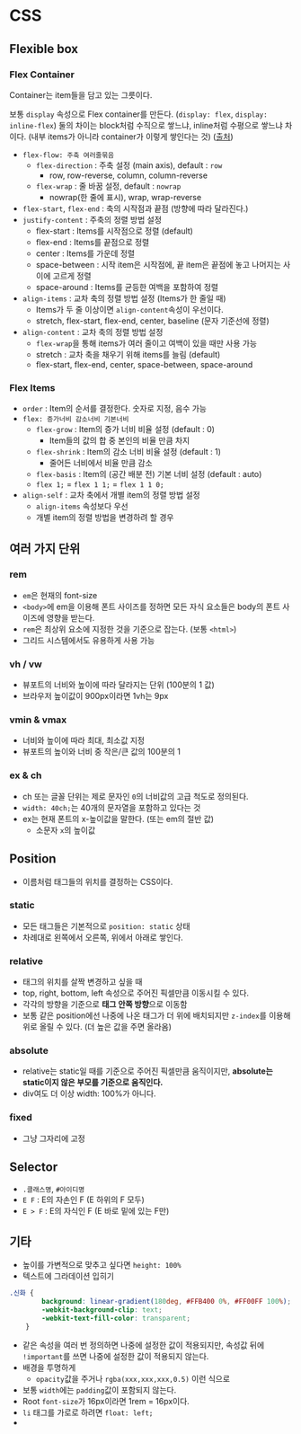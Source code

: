 # CSS

## Flexible box

### Flex Container

Container는 item들을 담고 있는 그릇이다.

보통 `display` 속성으로 Flex container를 만든다. (`display: flex`, `display: inline-flex`) 둘의 차이는 block처럼 수직으로 쌓느냐, inline처럼 수평으로 쌓느냐 차이다. (내부 items가 아니라 container가 이렇게 쌓인다는 것) ([출처]( https://heropy.blog/2018/11/24/css-flexible-box/ ))

- `flex-flow: 주축 여러줄묶음`
    - `flex-direction` : 주축 설정 (main axis), default : `row`
        - row, row-reverse, column, column-reverse
    - `flex-wrap` : 줄 바꿈 설정, default : `nowrap`
        - nowrap(한 줄에 표시), wrap, wrap-reverse
- `flex-start`, `flex-end` : 축의 시작점과 끝점 (방향에 따라 달라진다.)
- `justify-content` : 주축의 정렬 방법 설정
    - flex-start : Items를 시작점으로 정렬 (default)
    - flex-end : Items를 끝점으로 정렬
    - center : Items를 가운데 정렬
    - space-between : 시작 item은 시작점에, 끝 item은 끝점에 놓고 나머지는 사이에 고르게 정렬
    - space-around : Items를 균등한 여백을 포함하여 정렬
- `align-items` : 교차 축의 정렬 방법 설정 (Items가 한 줄일 때)
    - Items가 두 줄 이상이면 `align-content`속성이 우선이다.
    - stretch, flex-start, flex-end, center, baseline (문자 기준선에 정렬)
- `align-content` : 교차 축의 정렬 방법 설정
    - `flex-wrap`을 통해 items가 여러 줄이고 여백이 있을 때만 사용 가능
    - stretch : 교차 축을 채우기 위해 items를 늘림 (default)
    - flex-start, flex-end, center, space-between, space-around

### Flex Items

- `order` : Item의 순서를 결정한다. 숫자로 지정, 음수 가능
- `flex: 증가너비 감소너비 기본너비`
    - `flex-grow` : Item의 증가 너비 비율 설정 (default : 0)
        - Item들의 값의 합 중 본인의 비율 만큼 차지
    - `flex-shrink` : Item의 감소 너비 비율 설정 (default : 1)
        - 줄어든 너비에서 비율 만큼 감소
    - `flex-basis` : Item의 (공간 배분 전) 기본 너비 설정 (default : auto)
    - `flex 1;` = `flex 1 1;` = `flex 1 1 0;`
- `align-self` : 교차 축에서 개별 item의 정렬 방법 설정
    - `align-items` 속성보다 우선
    - 개별 item의 정렬 방법을 변경하려 할 경우

## 여러 가지 단위

### rem

- `em`은 현재의 font-size
- `<body>`에 em을 이용해 폰트 사이즈를 정하면 모든 자식 요소들은 body의 폰트 사이즈에 영향을 받는다.
- `rem`은 최상위 요소에 지정한 것을 기준으로 잡는다. (보통 `<html>`)
- 그리드 시스템에서도 유용하게 사용 가능

### vh / vw

- 뷰포트의 너비와 높이에 따라 달라지는 단위 (100분의 1 값)
- 브라우저 높이값이 900px이라면 1vh는 9px

### vmin & vmax

- 너비와 높이에 따라 최대, 최소값 지정
- 뷰포트의 높이와 너비 중 작은/큰 값의 100분의 1

### ex & ch

- ch 또는 글꼴 단위는 제로 문자인 `0`의 너비값의 고급 척도로 정의된다.
- `width: 40ch;`는 40개의 문자열을 포함하고 있다는 것
- ex는 현재 폰트의 x-높이값을 말한다. (또는 em의 절반 값)
    - 소문자 `x`의 높이값

## Position

- 이름처럼 태그들의 위치를 결정하는 CSS이다.

### static

- 모든 태그들은 기본적으로 `position: static` 상태
- 차례대로 왼쪽에서 오른쪽, 위에서 아래로 쌓인다.

### relative

- 태그의 위치를 살짝 변경하고 싶을 때
- top, right, bottom, left 속성으로 주어진 픽셀만큼 이동시킬 수 있다.
- 각각의 방향을 기준으로 **태그 안쪽 방향**으로 이동함
- 보통 같은 position에선 나중에 나온 태그가 더 위에 배치되지만 `z-index`를 이용해 위로 올릴 수 있다. (더 높은 값을 주면 올라옴)

### absolute

- relative는 static일 때를 기준으로 주어진 픽셀만큼 움직이지만, **absolute는 static이지 않은 부모를 기준으로 움직인다.**
- div여도 더 이상 width: 100%가 아니다.

### fixed

- 그냥 그자리에 고정

## Selector

- `.클래스명`, `#아이디명`
- `E F` : E의 자손인 F (E 하위의 F 모두)
- `E > F` : E의 자식인 F (E 바로 밑에 있는 F만)

## 기타

- 높이를 가변적으로 맞추고 싶다면 `height: 100%`
- 텍스트에 그라데이션 입히기

```css
.신화 {
        background: linear-gradient(180deg, #FFB400 0%, #FF00FF 100%);
        -webkit-background-clip: text;
        -webkit-text-fill-color: transparent;
    }
```

- 같은 속성을 여러 번 정의하면 나중에 설정한 값이 적용되지만, 속성값 뒤에 `!important`를 쓰면 나중에 설정한 값이 적용되지 않는다.
- 배경을 투명하게
    - `opacity`값을 주거나 `rgba(xxx,xxx,xxx,0.5)` 이런 식으로
- 보통 `width`에는 `padding`값이 포함되지 않는다.
- Root `font-size`가 16px이라면 1rem = 16px이다.
- `li` 태그를 가로로 하려면 `float: left;`
- 